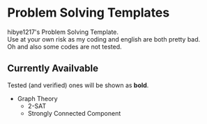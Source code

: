 # Problem Solving Templates
hibye1217's Problem Solving Template.   
Use at your own risk as my coding and english are both pretty bad.   
Oh and also some codes are not tested.

## Currently Availvable
Tested (and verified) ones will be shown as **bold**.
- Graph Theory
	- 2-SAT
	- Strongly Connected Component